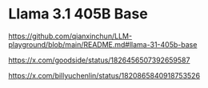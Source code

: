 # Llama 3.1 405B Base

https://github.com/qianxinchun/LLM-playground/blob/main/README.md#llama-31-405b-base

https://x.com/goodside/status/1826456507392659587

https://x.com/billyuchenlin/status/1820865840918753526

